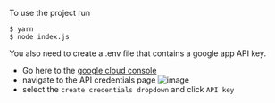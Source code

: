 To use the project run

```
$ yarn
$ node index.js
```

You also need to create a .env file that contains a google app API key.
- Go here to the [google cloud console](https://console.cloud.google.com/)
- navigate to the API credentials page
![image](https://cl.ly/233X092z2933)
- select the `create credentials dropdown` and click `API key`
